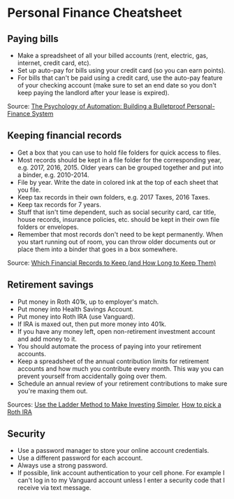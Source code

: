 # Personal Finance Cheatsheet

## Paying bills

- Make a spreadsheet of all your billed accounts (rent, electric, gas, internet, credit card, etc).
- Set up auto-pay for bills using your credit card (so you can earn points).
- For bills that can't be paid using a credit card, use the auto-pay feature of your checking account (make sure to set an end date so you don't keep paying the landlord after your lease is expired).

Source: [The Psychology of Automation: Building a Bulletproof Personal-Finance System](http://www.iwillteachyoutoberich.com/blog/the-psychology-of-automation-building-a-bulletproof-personal-finance-system/)

## Keeping financial records

- Get a box that you can use to hold file folders for quick access to files.
- Most records should be kept in a file folder for the corresponding year, e.g. 2017, 2016, 2015. Older years can be grouped together and put into a binder, e.g. 2010-2014.
- File by year. Write the date in colored ink at the top of each sheet that you file.
- Keep tax records in their own folders, e.g. 2017 Taxes, 2016 Taxes.
- Keep tax records for 7 years.
- Stuff that isn't time dependent, such as social security card, car title, house records, insurance policies, etc. should be kept in their own file folders or envelopes.
- Remember that most records don't need to be kept permanently. When you start running out of room, you can throw older documents out or place them into a binder that goes in a box somewhere.

Source: [Which Financial Records to Keep (and How Long to Keep Them)](http://www.getrichslowly.org/blog/2006/08/03/which-financial-records-to-keep-and-how-long-to-keep-them/)


## Retirement savings

- Put money in Roth 401k, up to employer's match.
- Put money into Health Savings Account.
- Put money into Roth IRA (use Vanguard).
- If IRA is maxed out, then put more money into 401k.
- If you have any money left, open non-retirement investment account and add money to it.
- You should automate the process of paying into your retirement accounts.
- Keep a spreadsheet of the annual contribution limits for retirement accounts and how much you contribute every month. This way you can prevent yourself from accidentally going over them.
- Schedule an annual review of your retirement contributions to make sure you're maxing them out.

Sources: [Use the Ladder Method to Make Investing Simpler](http://twocents.lifehacker.com/use-the-ladder-method-to-make-investing-simpler-1625804066), [How to pick a Roth IRA](http://www.iwillteachyoutoberich.com/blog/how-to-pick-a-rothira/)

## Security

- Use a password manager to store your online account credentials.
- Use a different password for each account. 
- Always use a strong password.
- If possible, link account authentication to your cell phone. For example I can't log in to my Vanguard account unless I enter a security code that I receive via text message.
